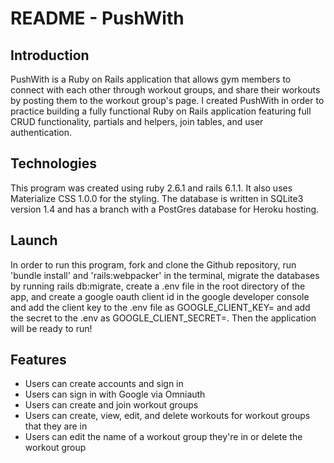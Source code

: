 # README - PushWith

## Introduction
PushWith is a Ruby on Rails application that allows gym members to connect with each other through workout groups, and share their workouts by posting them to the workout group's page. I created PushWith in order to practice building a fully functional Ruby on Rails application featuring full CRUD functionality, partials and helpers, join tables, and user authentication.

## Technologies
This program was created using ruby 2.6.1 and rails 6.1.1. It also uses Materialize CSS 1.0.0 for the styling. The database is written in SQLite3 version 1.4 and has a branch with a PostGres database for Heroku hosting.

## Launch
In order to run this program, fork and clone the Github repository, run 'bundle install' and 'rails:webpacker' in the terminal, migrate the databases by running rails db:migrate, create a .env file in the root directory of the app, and create a google oauth client id in the google developer console and add the client key to the .env file as GOOGLE_CLIENT_KEY= and add the secret to the .env as GOOGLE_CLIENT_SECRET=. Then the application will be ready to run!

## Features

-  Users can create accounts and sign in
-  Users can sign in with Google via Omniauth
-  Users can create and join workout groups
-  Users can create, view, edit, and delete workouts for workout groups that they are in
-  Users can edit the name of a workout group they're in or delete the workout group
